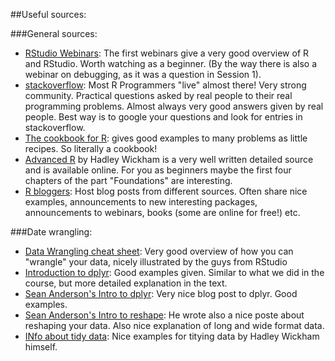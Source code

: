 ##Useful sources:

###General sources:
- [RStudio Webinars](https://www.rstudio.com/resources/webinars/rstudio-essentials-webinar-series-part-1/): The first webinars give a very good overview of R and RStudio. Worth watching as a beginner. (By the way there is also a webinar on debugging, as it was a question in Session 1).
- [stackoverflow](http://stackoverflow.com/): Most R Programmers "live" almost there! Very strong community. Practical questions asked by real people to their real programming problems. Almost always very good answers given by real people. Best way is to google your questions and look for entries in stackoverflow.
- [The cookbook for R](http://www.cookbook-r.com/): gives good examples to many problems as little recipes. So literally a cookbook!
- [Advanced R](http://adv-r.had.co.nz/) by Hadley Wickham is a very well written detailed source and is available online. For you as beginners maybe the first four chapters of the part "Foundations" are interesting.
- [R bloggers](http://www.r-bloggers.com/): Host blog posts from different sources. Often share nice examples, announcements to new interesting packages, announcements to webinars, books (some are online for free!) etc.

###Date wrangling:
- [Data Wrangling cheat sheet](https://www.rstudio.com/wp-content/uploads/2015/02/data-wrangling-cheatsheet.pdf): Very good overview of how you can "wrangle" your data, nicely illustrated by the guys from RStudio
- [Introduction to dplyr](https://cran.rstudio.com/web/packages/dplyr/vignettes/introduction.html): Good examples given. Similar to what we did in the course, but more detailed explanation in the text.
- [Sean Anderson's Intro to dplyr](http://seananderson.ca/2014/09/13/dplyr-intro.html): Very nice blog post to dplyr. Good examples.
- [Sean Anderson's Intro to reshape](http://seananderson.ca/2013/10/19/reshape.html): He wrote also a nice poste about reshaping your data. Also nice explanation of long and wide format data.
- [INfo about tidy data](https://cran.r-project.org/web/packages/tidyr/vignettes/tidy-data.html): Nice examples for titying data by Hadley Wickham himself.
